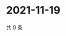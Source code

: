 # 2021-11-19

共 0 条

<!-- BEGIN WEIBO -->
<!-- 最后更新时间 Fri Nov 19 2021 03:11:46 GMT+0800 (China Standard Time) -->

<!-- END WEIBO -->
